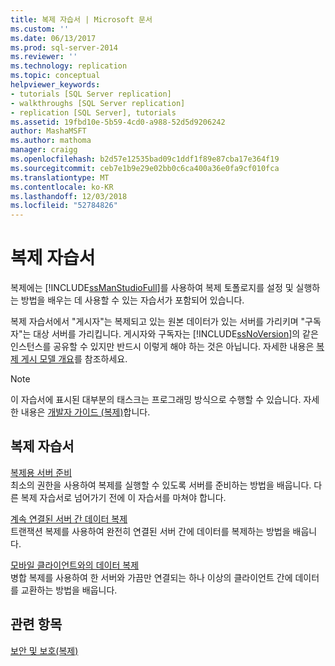 ```yaml
---
title: 복제 자습서 | Microsoft 문서
ms.custom: ''
ms.date: 06/13/2017
ms.prod: sql-server-2014
ms.reviewer: ''
ms.technology: replication
ms.topic: conceptual
helpviewer_keywords:
- tutorials [SQL Server replication]
- walkthroughs [SQL Server replication]
- replication [SQL Server], tutorials
ms.assetid: 19fbd10e-5b59-4cd0-a988-52d5d9206242
author: MashaMSFT
ms.author: mathoma
manager: craigg
ms.openlocfilehash: b2d57e12535bad09c1ddf1f89e87cba17e364f19
ms.sourcegitcommit: ceb7e1b9e29e02bb0c6ca400a36e0fa9cf010fca
ms.translationtype: MT
ms.contentlocale: ko-KR
ms.lasthandoff: 12/03/2018
ms.locfileid: "52784826"
---
```

# <a name="replication-tutorials"></a>복제 자습서
  복제에는 [!INCLUDE[ssManStudioFull](../../includes/ssmanstudiofull-md.md)]를 사용하여 복제 토폴로지를 설정 및 실행하는 방법을 배우는 데 사용할 수 있는 자습서가 포함되어 있습니다.  
  
 복제 자습서에서 "게시자"는 복제되고 있는 원본 데이터가 있는 서버를 가리키며 "구독자"는 대상 서버를 가리킵니다. 게시자와 구독자는 [!INCLUDE[ssNoVersion](../../includes/ssnoversion-md.md)]의 같은 인스턴스를 공유할 수 있지만 반드시 이렇게 해야 하는 것은 아닙니다. 자세한 내용은 [복제 게시 모델 개요](publish/replication-publishing-model-overview.md)를 참조하세요.  
  
> [!NOTE]  
>  이 자습서에 표시된 대부분의 태스크는 프로그래밍 방식으로 수행할 수 있습니다. 자세한 내용은 [개발자 가이드 &#40;복제&#41;](concepts/replication-developer-documentation.md)합니다.  
  
## <a name="replication-tutorials"></a>복제 자습서  
 [복제용 서버 준비](tutorial-preparing-the-server-for-replication.md)  
 최소의 권한을 사용하여 복제를 실행할 수 있도록 서버를 준비하는 방법을 배웁니다. 다른 복제 자습서로 넘어가기 전에 이 자습서를 마쳐야 합니다.  
  
 [계속 연결된 서버 간 데이터 복제](tutorial-replicating-data-between-continuously-connected-servers.md)  
 트랜잭션 복제를 사용하여 완전히 연결된 서버 간에 데이터를 복제하는 방법을 배웁니다.  
  
 [모바일 클라이언트와의 데이터 복제](tutorial-replicating-data-with-mobile-clients.md)  
 병합 복제를 사용하여 한 서버와 가끔만 연결되는 하나 이상의 클라이언트 간에 데이터를 교환하는 방법을 배웁니다.  
  
## <a name="see-also"></a>관련 항목  
 [보안 및 보호&#40;복제&#41;](security/security-and-protection-replication.md)  
  
  
